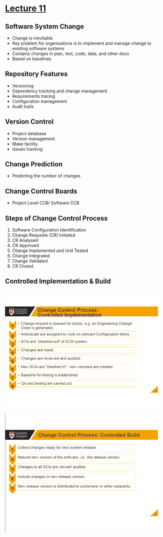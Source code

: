 # [Lecture 11](README.md)

## Software System Change

-   Change is inevitable
-   Key problem for organisations is to implement and manage change to existing software systems
-   Contains changes in plan, text, code, data, and other docs
-   Based on baselines



## Repository Features

-   Versioning
-   Dependency tracking and change management
-   Requirements tracing
-   Configuration management
-   Audit trails



## Version Control

-   Project database
-   Version management
-   Make facility
-   Issues tracking



## Change Prediction

-   Predicting the number of changes



## Change Control Boards

-   Project Level CCB/ Software CCB



## Steps of Change Control Process

1.   Software Configuration Identification
2.   Change Requeste (CR) Initiated
3.   CR Analysed
4.   CR Approved
5.   Change Implemented and Unit Tested
6.   Change Integrated
7.   Change Validated
8.   CR Closed



## Controlled Implementation & Build

![L11-1](images/L11-1.png)

![L11-2](images/L11-2.png)